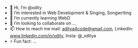 - 👋 Hi, I’m @xdity
- 👀 I’m interested in Web Development & Singing, Songwriting
- 🌱 I’m currently learning WebD
- 💞️ I’m looking to collaborate on ...
- 📫 How to reach me mail: aditya4code@gmail.com, LinkedIn: www.linkedin.com/in/xdity, Insta: @_xditya
- ⚡ Fun fact: ...

<!---
xdity/xdity is a ✨ special ✨ repository because its `README.md` (this file) appears on your GitHub profile.
You can click the Preview link to take a look at your changes.
--->
